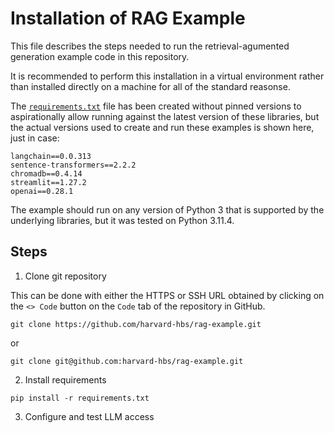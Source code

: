 # Installation of RAG Example

This file describes the steps needed to run the retrieval-agumented
generation example code in this repository.

It is recommended to perform this installation in a virtual
environment rather than installed directly on a machine for all of the
standard reasonse.

The [`requirements.txt`](requirements.txt) file has been created without
pinned versions to aspirationally allow running against the latest
version of these libraries, but the actual versions used to create
and run these examples is shown here, just in case:

```
langchain==0.0.313
sentence-transformers==2.2.2
chromadb==0.4.14
streamlit==1.27.2
openai==0.28.1
```

The example should run on any version of Python 3 that is supported by
the underlying libraries, but it was tested on Python 3.11.4.

## Steps

1. Clone git repository

This can be done with either the HTTPS or SSH URL obtained by clicking
on the `<> Code` button on the `Code` tab of the repository in GitHub.

```
git clone https://github.com/harvard-hbs/rag-example.git
```

or

```
git clone git@github.com:harvard-hbs/rag-example.git
```

2. Install requirements

```
pip install -r requirements.txt
```

3. Configure and test LLM access


